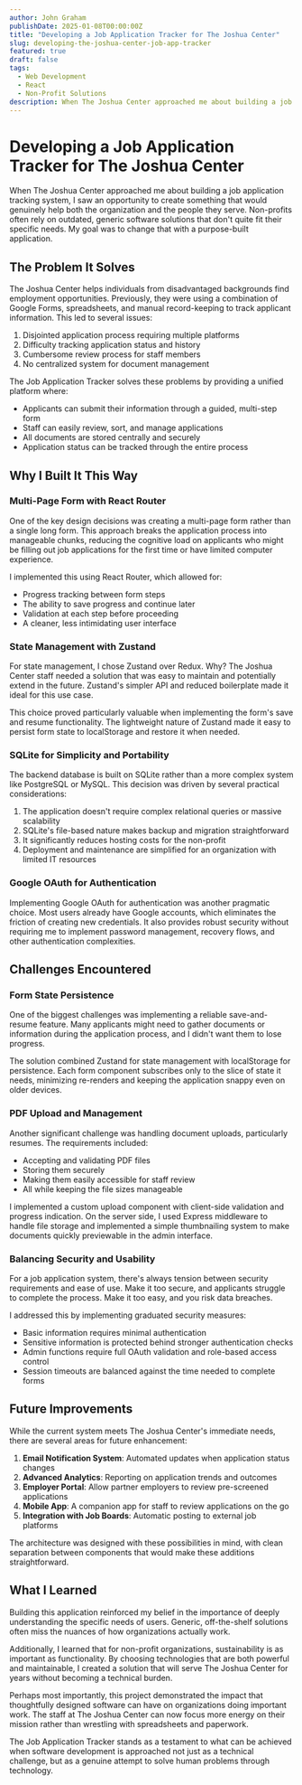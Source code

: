 ```yaml
---
author: John Graham
publishDate: 2025-01-08T00:00:00Z
title: "Developing a Job Application Tracker for The Joshua Center"
slug: developing-the-joshua-center-job-app-tracker
featured: true
draft: false
tags:
  - Web Development
  - React
  - Non-Profit Solutions
description: When The Joshua Center approached me about building a job application tracking system, I saw an opportunity to create something that would genuinely help both the organization and the people they serve.
---
```


# Developing a Job Application Tracker for The Joshua Center

When The Joshua Center approached me about building a job application tracking system, I saw an opportunity to create something that would genuinely help both the organization and the people they serve. Non-profits often rely on outdated, generic software solutions that don't quite fit their specific needs. My goal was to change that with a purpose-built application.

## The Problem It Solves

The Joshua Center helps individuals from disadvantaged backgrounds find employment opportunities. Previously, they were using a combination of Google Forms, spreadsheets, and manual record-keeping to track applicant information. This led to several issues:

1. Disjointed application process requiring multiple platforms
2. Difficulty tracking application status and history
3. Cumbersome review process for staff members
4. No centralized system for document management

The Job Application Tracker solves these problems by providing a unified platform where:

- Applicants can submit their information through a guided, multi-step form
- Staff can easily review, sort, and manage applications
- All documents are stored centrally and securely
- Application status can be tracked through the entire process

## Why I Built It This Way

### Multi-Page Form with React Router

One of the key design decisions was creating a multi-page form rather than a single long form. This approach breaks the application process into manageable chunks, reducing the cognitive load on applicants who might be filling out job applications for the first time or have limited computer experience.

I implemented this using React Router, which allowed for:
- Progress tracking between form steps
- The ability to save progress and continue later
- Validation at each step before proceeding
- A cleaner, less intimidating user interface

### State Management with Zustand

For state management, I chose Zustand over Redux. Why? The Joshua Center staff needed a solution that was easy to maintain and potentially extend in the future. Zustand's simpler API and reduced boilerplate made it ideal for this use case.

This choice proved particularly valuable when implementing the form's save and resume functionality. The lightweight nature of Zustand made it easy to persist form state to localStorage and restore it when needed.

### SQLite for Simplicity and Portability

The backend database is built on SQLite rather than a more complex system like PostgreSQL or MySQL. This decision was driven by several practical considerations:

1. The application doesn't require complex relational queries or massive scalability
2. SQLite's file-based nature makes backup and migration straightforward
3. It significantly reduces hosting costs for the non-profit
4. Deployment and maintenance are simplified for an organization with limited IT resources

### Google OAuth for Authentication

Implementing Google OAuth for authentication was another pragmatic choice. Most users already have Google accounts, which eliminates the friction of creating new credentials. It also provides robust security without requiring me to implement password management, recovery flows, and other authentication complexities.

## Challenges Encountered

### Form State Persistence

One of the biggest challenges was implementing a reliable save-and-resume feature. Many applicants might need to gather documents or information during the application process, and I didn't want them to lose progress.

The solution combined Zustand for state management with localStorage for persistence. Each form component subscribes only to the slice of state it needs, minimizing re-renders and keeping the application snappy even on older devices.

### PDF Upload and Management

Another significant challenge was handling document uploads, particularly resumes. The requirements included:

- Accepting and validating PDF files
- Storing them securely
- Making them easily accessible for staff review
- All while keeping the file sizes manageable

I implemented a custom upload component with client-side validation and progress indication. On the server side, I used Express middleware to handle file storage and implemented a simple thumbnailing system to make documents quickly previewable in the admin interface.

### Balancing Security and Usability

For a job application system, there's always tension between security requirements and ease of use. Make it too secure, and applicants struggle to complete the process. Make it too easy, and you risk data breaches.

I addressed this by implementing graduated security measures:
- Basic information requires minimal authentication
- Sensitive information is protected behind stronger authentication checks
- Admin functions require full OAuth validation and role-based access control
- Session timeouts are balanced against the time needed to complete forms

## Future Improvements

While the current system meets The Joshua Center's immediate needs, there are several areas for future enhancement:

1. **Email Notification System**: Automated updates when application status changes
2. **Advanced Analytics**: Reporting on application trends and outcomes
3. **Employer Portal**: Allow partner employers to review pre-screened applications
4. **Mobile App**: A companion app for staff to review applications on the go
5. **Integration with Job Boards**: Automatic posting to external job platforms

The architecture was designed with these possibilities in mind, with clean separation between components that would make these additions straightforward.

## What I Learned

Building this application reinforced my belief in the importance of deeply understanding the specific needs of users. Generic, off-the-shelf solutions often miss the nuances of how organizations actually work.

Additionally, I learned that for non-profit organizations, sustainability is as important as functionality. By choosing technologies that are both powerful and maintainable, I created a solution that will serve The Joshua Center for years without becoming a technical burden.

Perhaps most importantly, this project demonstrated the impact that thoughtfully designed software can have on organizations doing important work. The staff at The Joshua Center can now focus more energy on their mission rather than wrestling with spreadsheets and paperwork.

The Job Application Tracker stands as a testament to what can be achieved when software development is approached not just as a technical challenge, but as a genuine attempt to solve human problems through technology.